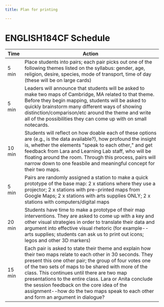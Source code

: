 ```yaml
---
title: Plan for printing

---
```


# ENGLISH184CF Schedule
| Time | Action |  
| -------- | -------- | 
| 5 min     |  Place students into pairs; each pair picks out one of the following themes listed on the syllabus: gender, age, religion, desire, species, mode of transport, time of day (these will be on large cards)    | 
| 5 min     | Leaders will announce that students will be asked to make two maps of Cambridge, MA related to that theme. Before they begin mapping, students will be asked to quickly brainstorm many different ways of showing distinction/comparison/etc around the theme and write all of the possibilities they can come up with on small notecards. | 
| 10 min     |  Students will reflect on how doable each of these options are (e.g., is the data available?), how profound the insight is, whether the elements "speak to each other," and get feedback from Lara and Learning Lab staff, who will be floating around the room. Through this process, pairs will narrow down to one feasbile and meaningful concept for their two maps. | 
| 5 min     | Pairs are randomly assigned a station to make a quick prototype of the base map: 2 x stations where they use a projector; 2 x stations with pre-printed maps from Google Maps; 2 x stations with arts supplies ONLY; 2 x stations with computers/digital maps
| 20 min     | Students have time to make a prototype of their map interventions. They are asked to come up with a key and other visual strategies in order to translate their data and argument into effective visual rhetoric (for example--arts supplies; students can ask us to print out icons; legos and other 3D markers)
15 min     | Each pair is asked to state their theme and explain how their two maps relate to each other in 30 seconds. They present this one other pair; the group of four votes one of the two sets of maps to be shared with more of the class. This continues until there are two map presentations to the entire class. Lara or Anita conclude the session feedback on the core idea of the assignment--how do the two maps speak to each other and form an argument in dialogue?|  
 